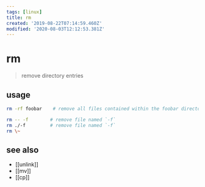 ```yaml
---
tags: [linux]
title: rm
created: '2019-08-22T07:14:59.460Z'
modified: '2020-08-03T12:12:53.381Z'
---
```


# rm

> remove directory entries

## usage
```sh
rm -rf foobar    # remove all files contained within the foobar directory recursively

rm -- -f        # remove file named `-f`
rm ./-f         # remove file named `-f`
rm \~
```
## see also
- [[unlink]]
- [[mv]]
- [[cp]]
